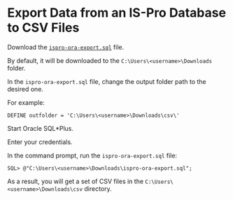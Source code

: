 # Export Data from an IS-Pro Database to CSV Files

Download the [`ispro-ora-export.sql`](https://github.com/serhii-untilov/ispro-ora-export/blob/master/ispro-ora-export.sql) file.

By default, it will be downloaded to the `C:\Users\<username>\Downloads` folder.

In the `ispro-ora-export.sql` file, change the output folder path to the desired one.

For example:

``` notepad
DEFINE outfolder = 'C:\Users\<username>\Downloads\csv\'
```

Start Oracle SQL*Plus.

Enter your credentials.

In the command prompt, run the `ispro-ora-export.sql` file:

``` sqlplus
SQL> @"C:\Users\<username>\Downloads\ispro-ora-export.sql";
```

As a result, you will get a set of CSV files in the `C:\Users\<username>\Downloads\csv` directory.
